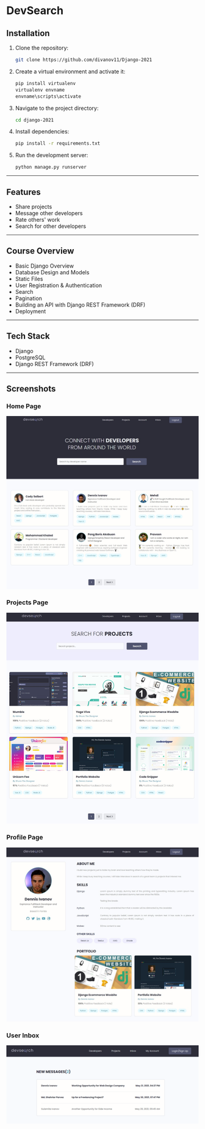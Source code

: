 # DevSearch

## Installation

1. Clone the repository:  
   ```bash
   git clone https://github.com/divanov11/Django-2021
   ```
2. Create a virtual environment and activate it:  
   ```bash
   pip install virtualenv
   virtualenv envname
   envname\scripts\activate
   ```
3. Navigate to the project directory:  
   ```bash
   cd django-2021
   ```
4. Install dependencies:  
   ```bash
   pip install -r requirements.txt
   ```
5. Run the development server:  
   ```bash
   python manage.py runserver
   ```

---

## Features

- Share projects
- Message other developers
- Rate others' work
- Search for other developers

---

## Course Overview

- Basic Django Overview
- Database Design and Models
- Static Files
- User Registration & Authentication
- Search
- Pagination
- Building an API with Django REST Framework (DRF)
- Deployment

---

## Tech Stack

- Django
- PostgreSQL
- Django REST Framework (DRF)

---

## Screenshots

### Home Page  
![Home Page](./resources/images/Devsearch%20Home.jpg)  

### Projects Page  
![Projects Page](./resources/images/DevSearch%20Projects.jpg)  

### Profile Page  
![Profile Page](./resources/images/Devsearch%20Profile.jpg)  

### User Inbox  
![User Inbox](./resources/images/Devsearch%20Inbox.jpg)
